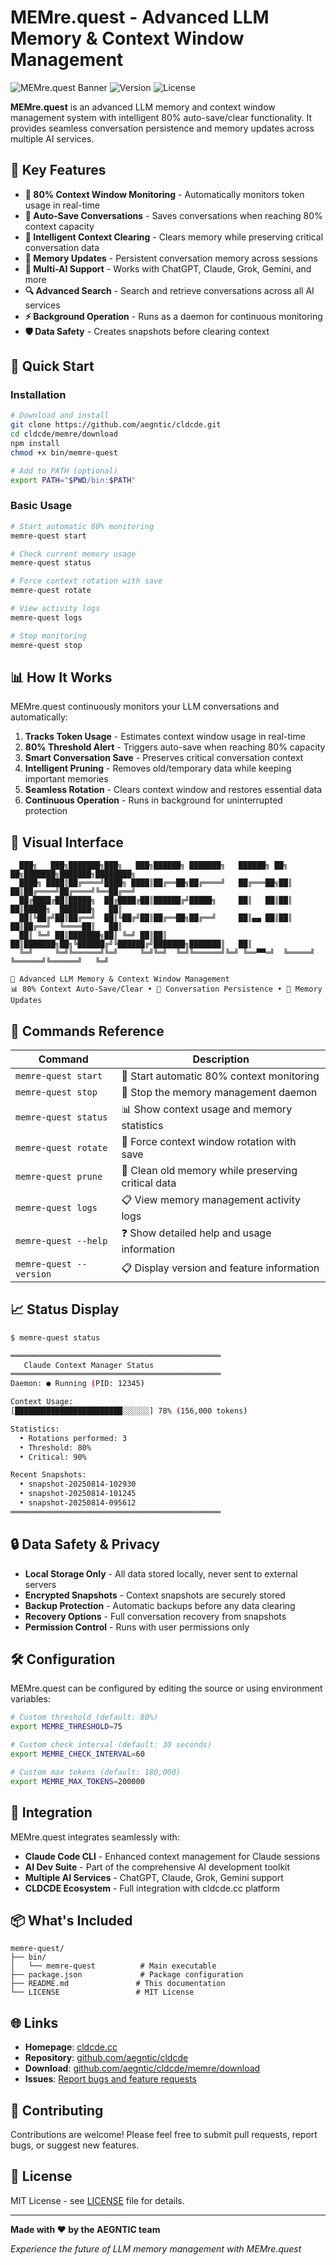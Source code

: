 # MEMre.quest - Advanced LLM Memory & Context Window Management

![MEMre.quest Banner](https://img.shields.io/badge/MEMre.quest-Advanced%20LLM%20Memory-blue?style=for-the-badge)
![Version](https://img.shields.io/badge/version-1.0.0-green?style=for-the-badge)
![License](https://img.shields.io/badge/license-MIT-orange?style=for-the-badge)

**MEMre.quest** is an advanced LLM memory and context window management system with intelligent 80% auto-save/clear functionality. It provides seamless conversation persistence and memory updates across multiple AI services.

## 🎯 Key Features

- **🧠 80% Context Window Monitoring** - Automatically monitors token usage in real-time
- **💾 Auto-Save Conversations** - Saves conversations when reaching 80% context capacity  
- **🔄 Intelligent Context Clearing** - Clears memory while preserving critical conversation data
- **📝 Memory Updates** - Persistent conversation memory across sessions
- **🤖 Multi-AI Support** - Works with ChatGPT, Claude, Grok, Gemini, and more
- **🔍 Advanced Search** - Search and retrieve conversations across all AI services
- **⚡ Background Operation** - Runs as a daemon for continuous monitoring
- **🛡️ Data Safety** - Creates snapshots before clearing context

## 🚀 Quick Start

### Installation

```bash
# Download and install
git clone https://github.com/aegntic/cldcde.git
cd cldcde/memre/download
npm install
chmod +x bin/memre-quest

# Add to PATH (optional)
export PATH="$PWD/bin:$PATH"
```

### Basic Usage

```bash
# Start automatic 80% monitoring
memre-quest start

# Check current memory usage
memre-quest status

# Force context rotation with save
memre-quest rotate

# View activity logs
memre-quest logs

# Stop monitoring
memre-quest stop
```

## 📊 How It Works

MEMre.quest continuously monitors your LLM conversations and automatically:

1. **Tracks Token Usage** - Estimates context window usage in real-time
2. **80% Threshold Alert** - Triggers auto-save when reaching 80% capacity
3. **Smart Conversation Save** - Preserves critical conversation context
4. **Intelligent Pruning** - Removes old/temporary data while keeping important memories
5. **Seamless Rotation** - Clears context window and restores essential data
6. **Continuous Operation** - Runs in background for uninterrupted protection

## 🎨 Visual Interface

```
  ███╗   ███╗███████╗███╗   ███╗██████╗ ███████╗   ██████╗ ██╗   ██╗███████╗███████╗████████╗
  ████╗ ████║██╔════╝████╗ ████║██╔══██╗██╔════╝   ██╔═══██╗██║   ██║██╔════╝██╔════╝╚══██╔══╝  
  ██╔████╔██║█████╗  ██╔████╔██║██████╔╝█████╗     ██║   ██║██║   ██║█████╗  ███████╗   ██║
  ██║╚██╔╝██║██╔══╝  ██║╚██╔╝██║██╔══██╗██╔══╝     ██║▄▄ ██║██║   ██║██╔══╝  ╚════██║   ██║
  ██║ ╚═╝ ██║███████╗██║ ╚═╝ ██║██║  ██║███████╗██╗╚██████╔╝╚██████╔╝███████╗███████║   ██║
  ╚═╝     ╚═╝╚══════╝╚═╝     ╚═╝╚═╝  ╚═╝╚══════╝╚═╝ ╚══▀▀═╝  ╚═════╝ ╚══════╝╚══════╝   ╚═╝

🧠 Advanced LLM Memory & Context Window Management
📊 80% Context Auto-Save/Clear • 🔄 Conversation Persistence • 💾 Memory Updates
```

## 🔧 Commands Reference

| Command | Description |
|---------|-------------|
| `memre-quest start` | 🚀 Start automatic 80% context monitoring |
| `memre-quest stop` | 🛑 Stop the memory management daemon |
| `memre-quest status` | 📊 Show context usage and memory statistics |
| `memre-quest rotate` | 🔄 Force context window rotation with save |
| `memre-quest prune` | 🧹 Clean old memory while preserving critical data |
| `memre-quest logs` | 📋 View memory management activity logs |
| `memre-quest --help` | ❓ Show detailed help and usage information |
| `memre-quest --version` | 📋 Display version and feature information |

## 📈 Status Display

```bash
$ memre-quest status

═══════════════════════════════════════════════
   Claude Context Manager Status
═══════════════════════════════════════════════
Daemon: ● Running (PID: 12345)

Context Usage:
[████████████████████████░░░░░░] 78% (156,000 tokens)

Statistics:
  • Rotations performed: 3
  • Threshold: 80%
  • Critical: 90%

Recent Snapshots:
  • snapshot-20250814-102930
  • snapshot-20250814-101245
  • snapshot-20250814-095612
═══════════════════════════════════════════════
```

## 🔒 Data Safety & Privacy

- **Local Storage Only** - All data stored locally, never sent to external servers
- **Encrypted Snapshots** - Context snapshots are securely stored
- **Backup Protection** - Automatic backups before any data clearing
- **Recovery Options** - Full conversation recovery from snapshots
- **Permission Control** - Runs with user permissions only

## 🛠️ Configuration

MEMre.quest can be configured by editing the source or using environment variables:

```bash
# Custom threshold (default: 80%)
export MEMRE_THRESHOLD=75

# Custom check interval (default: 30 seconds)  
export MEMRE_CHECK_INTERVAL=60

# Custom max tokens (default: 180,000)
export MEMRE_MAX_TOKENS=200000
```

## 🔗 Integration

MEMre.quest integrates seamlessly with:

- **Claude Code CLI** - Enhanced context management for Claude sessions
- **AI Dev Suite** - Part of the comprehensive AI development toolkit
- **Multiple AI Services** - ChatGPT, Claude, Grok, Gemini support
- **CLDCDE Ecosystem** - Full integration with cldcde.cc platform

## 📦 What's Included

```
memre-quest/
├── bin/
│   └── memre-quest          # Main executable
├── package.json             # Package configuration
├── README.md               # This documentation
└── LICENSE                 # MIT License
```

## 🌐 Links

- **Homepage**: [cldcde.cc](https://cldcde.cc)
- **Repository**: [github.com/aegntic/cldcde](https://github.com/aegntic/cldcde)
- **Download**: [github.com/aegntic/cldcde/memre/download](https://github.com/aegntic/cldcde/tree/main/memre/download)
- **Issues**: [Report bugs and feature requests](https://github.com/aegntic/cldcde/issues)

## 🤝 Contributing

Contributions are welcome! Please feel free to submit pull requests, report bugs, or suggest new features.

## 📄 License

MIT License - see [LICENSE](LICENSE) file for details.

---

**Made with ❤️ by the AEGNTIC team**

*Experience the future of LLM memory management with MEMre.quest*